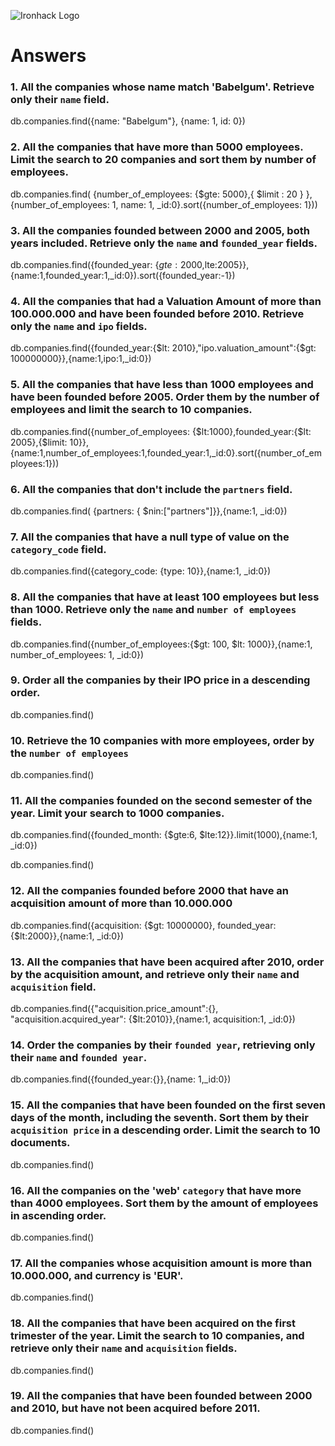 ![Ironhack Logo](https://i.imgur.com/1QgrNNw.png)

# Answers

### 1. All the companies whose name match 'Babelgum'. Retrieve only their `name` field.
db.companies.find({name: "Babelgum"}, {name: 1, id: 0})



### 2. All the companies that have more than 5000 employees. Limit the search to 20 companies and sort them by **number of employees**.

db.companies.find( {number_of_employees: {$gte: 5000},{ $limit : 20 } }, {number_of_employees: 1, name: 1, _id:0}.sort({number_of_employees: 1}))

### 3. All the companies founded between 2000 and 2005, both years included. Retrieve only the `name` and `founded_year` fields.

db.companies.find({founded_year: {$gte:2000,$lte:2005}},{name:1,founded_year:1,_id:0}).sort({founded_year:-1})

### 4. All the companies that had a Valuation Amount of more than 100.000.000 and have been founded before 2010. Retrieve only the `name` and `ipo` fields.

db.companies.find({founded_year:{$lt: 2010},"ipo.valuation_amount":{$gt: 100000000}},{name:1,ipo:1,_id:0})

### 5. All the companies that have less than 1000 employees and have been founded before 2005. Order them by the number of employees and limit the search to 10 companies.

db.companies.find({number_of_employees: {$lt:1000},founded_year:{$lt: 2005},{$limit: 10}},{name:1,number_of_employees:1,founded_year:1,_id:0}.sort({number_of_employees:1}))
### 6. All the companies that don't include the `partners` field.

db.companies.find( {partners: { $nin:["partners"]}},{name:1, _id:0})

### 7. All the companies that have a null type of value on the `category_code` field.

db.companies.find({category_code: {type: 10}},{name:1, _id:0})

### 8. All the companies that have at least 100 employees but less than 1000. Retrieve only the `name` and `number of employees` fields.

db.companies.find({number_of_employees:{$gt: 100, $lt: 1000}},{name:1, number_of_employees: 1, _id:0})

### 9. Order all the companies by their IPO price in a descending order.

db.companies.find()

### 10. Retrieve the 10 companies with more employees, order by the `number of employees`

db.companies.find()

### 11. All the companies founded on the second semester of the year. Limit your search to 1000 companies.

db.companies.find({founded_month: {$gte:6, $lte:12}}.limit(1000),{name:1, _id:0})

<!-- ### 12. All the companies that have been 'deadpooled' after the third year. -->

db.companies.find()

### 12. All the companies founded before 2000 that have an acquisition amount of more than 10.000.000

db.companies.find({acquisition: {$gt: 10000000}, founded_year: {$lt:2000}},{name:1, _id:0})

### 13. All the companies that have been acquired after 2010, order by the acquisition amount, and retrieve only their `name` and `acquisition` field.

db.companies.find({"acquisition.price_amount":{}, "acquisition.acquired_year": {$lt:2010}},{name:1, acquisition:1, _id:0})

### 14. Order the companies by their `founded year`, retrieving only their `name` and `founded year`.

db.companies.find({founded_year:{}},{name: 1,_id:0})

### 15. All the companies that have been founded on the first seven days of the month, including the seventh. Sort them by their `acquisition price` in a descending order. Limit the search to 10 documents.

db.companies.find()

### 16. All the companies on the 'web' `category` that have more than 4000 employees. Sort them by the amount of employees in ascending order.

db.companies.find()

### 17. All the companies whose acquisition amount is more than 10.000.000, and currency is 'EUR'.

db.companies.find()

### 18. All the companies that have been acquired on the first trimester of the year. Limit the search to 10 companies, and retrieve only their `name` and `acquisition` fields.

db.companies.find()

### 19. All the companies that have been founded between 2000 and 2010, but have not been acquired before 2011.

db.companies.find()
